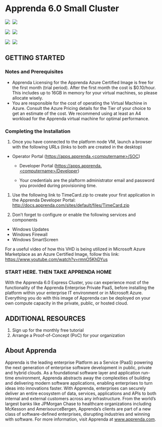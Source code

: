 # Apprenda 6.0 Small Cluster

<IMG SRC="https://azbotstorage.blob.core.windows.net/badges/apprenda60-small/PublicLastTestDate.svg" />&nbsp;
<IMG SRC="https://azbotstorage.blob.core.windows.net/badges/apprenda60-small/PublicDeployment.svg" />&nbsp;

<IMG SRC="https://azbotstorage.blob.core.windows.net/badges/apprenda60-small/FairfaxLastTestDate.svg" />&nbsp;
<IMG SRC="https://azbotstorage.blob.core.windows.net/badges/apprenda60-small/FairfaxDeployment.svg" />&nbsp;

<IMG SRC="https://azbotstorage.blob.core.windows.net/badges/apprenda60-small/BestPracticeResult.svg" />&nbsp;
<IMG SRC="https://azbotstorage.blob.core.windows.net/badges/apprenda60-small/CredScanResult.svg" />&nbsp;

## GETTING STARTED

### Notes and Prerequisites

- Apprenda Licensing for the Apprenda Azure Certified Image is free for the first month (trial period). After the first month the cost is $0.10/hour. This includes up to 16GB in memory for your virtual machines, so please allocate wisely.
- You are responsible for the cost of operating the Virtual Machine in Azure. Consult the Azure Pricing details for the Tier of your choice to get an estimate of the cost. We recommend using at least an A4 workload for the Apprenda virtual machine for optimal performance.

### Completing the Installation

1. Once you have connected to the platform node VM, launch a browser with the following URLs (links to both are created in the desktop)

- Operator Portal (https://apps.apprenda.<computername>/SOC)

  - Developer Portal (https://apps.apprenda.<computername>/Developer)

  - Your credentials are the plaftorm administrator email and password you provided during provisioning time.

1. Use the following link to TimeCard.zip to create your first application in the Apprenda Developer Portal: http://docs.apprenda.com/sites/default/files/TimeCard.zip

1. Don’t forget to configure or enable the following services and components

- Windows Updates
- Windows Firewall
- Windows SmartScreen

For a useful video of how this VHD is being utilized in Microsoft Azure Marketplace as an Azure Certified Image, follow this link: https://www.youtube.com/watch?v=rmnO5KhDYus

### START HERE. THEN TAKE APPRENDA HOME

With the Apprenda 6.0 Express Cluster, you can experience most of the functionality of the Apprenda Enterprise Private PaaS, before installing the platform within your enterprise IT environment or in Microsoft Azure. Everything you do with this image of Apprenda can be deployed on your own compute capacity in the private, public, or hosted cloud.

## ADDITIONAL RESOURCES

1. Sign up for the monthly free tutorial
2. Arrange a Proof-of-Concept (PoC) for your organization

## About Apprenda

Apprenda is the leading enterprise Platform as a Service (PaaS) powering the next generation of enterprise software development in public, private and hybrid clouds. As a foundational software layer and application run-time environment, Apprenda abstracts away the complexities of building and delivering modern software applications, enabling enterprises to turn ideas into innovations faster. With Apprenda, enterprises can securely deliver an entire ecosystem of data, services, applications and APIs to both internal and external customers across any infrastructure. From the world’s largest banks like JPMorgan Chase to healthcare organizations including McKesson and AmerisourceBergen, Apprenda’s clients are part of a new class of software-defined enterprises, disrupting industries and winning with software. For more information, visit Apprenda at www.apprenda.com.
